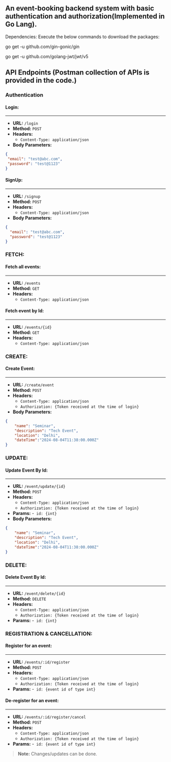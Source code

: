 An event-booking backend system with basic authentication and authorization(Implemented in Go Lang).
----------------------------------------------------------------------------------------------

Dependencies:
Execute the below commands to download the packages:

go get -u github.com/gin-gonic/gin

go get -u github.com/golang-jwt/jwt/v5

## API Endpoints (Postman collection of APIs is provided in the code.)

### Authentication

#### Login:
-------------------

- **URL:** `/login`
- **Method:** `POST`
- **Headers:** 
  - `Content-Type: application/json`
- **Body Parameters:**
 ```json
{
  "email": "test@abc.com",
  "password": "test@1123"
}
```

#### SignUp:
---------------------

- **URL:** `/signup`
- **Method:** `POST`
- **Headers:** 
  - `Content-Type: application/json`
- **Body Parameters:**
```json
{
  "email": "test@abc.com",
  "password": "test@1123"
}
```

### FETCH:

#### Fetch all events:
--------------------------

- **URL:** `/events`
- **Method:** `GET`
- **Headers:** 
  - `Content-Type: application/json`

#### Fetch event by Id:
----------------------------------

- **URL:** `/events/{id}`
- **Method:** `GET`
- **Headers:** 
  - `Content-Type: application/json`


### CREATE:

#### Create Event:
---------------------------------------

- **URL:** `/create/event`
- **Method:** `POST`
- **Headers:** 
  - `Content-Type: application/json`
  - `Authorization: {Token received at the time of login} `
- **Body Parameters:**
```json
{
    "name": "Seminar",
    "description": "Tech Event",
    "location": "Delhi",
    "dateTime":"2024-08-04T11:38:00.000Z"
}
```

### UPDATE:

#### Update Event By Id:
---------------------------------
- **URL:** `/event/update/{id}`
- **Method:** `POST`
- **Headers:** 
  - `Content-Type: application/json`
  - `Authorization: {Token received at the time of login} `
- **Params:**
    -` id: {int}` 
- **Body Parameters:**
```json
{
    "name": "Seminar",
    "description": "Tech Event",
    "location": "Delhi",
    "dateTime":"2024-08-04T11:38:00.000Z"
}
```

### DELETE:

#### Delete Event By Id:
------------------------------

- **URL:** `/event/delete/{id}`
- **Method:** `DELETE`
- **Headers:** 
  - `Content-Type: application/json`
  - `Authorization: {Token received at the time of login} `
- **Params:**
    -` id: {int}`


### REGISTRATION & CANCELLATION:

#### Register for an event:
----------------------------------

- **URL:** `/events/:id/register`
- **Method:** `POST`
- **Headers:** 
  - `Content-Type: application/json`
  - `Authorization: {Token received at the time of login} `
- **Params:**
    -` id: {event id of type int}` 

#### De-register for an event:
------------------------------------

- **URL:** `/events/:id/register/cancel`
- **Method:** `POST`
- **Headers:** 
  - `Content-Type: application/json`
  - `Authorization: {Token received at the time of login} `
- **Params:**
    -` id: {event id of type int}`

> **Note:** Changes/updates can be done.
